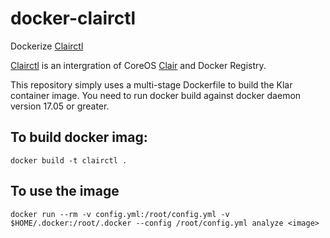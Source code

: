 # docker-clairctl
Dockerize [Clairctl]

[Clairctl] is an intergration of CoreOS [Clair] and Docker Registry.

This repository simply uses a multi-stage Dockerfile to build the Klar container image. You need to run docker build against docker daemon version 17.05 or greater. 

## To build  docker imag:

```
docker build -t clairctl .
```

## To use the image

```
docker run --rm -v config.yml:/root/config.yml -v $HOME/.docker:/root/.docker --config /root/config.yml analyze <image>
```

[Clairctl]: https://https://github.com/jgsqware/clairctl
[Clair]: https://github.com/coreos/clair


